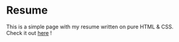 # Resume
This is a simple page with my resume written on pure HTML &amp; CSS.
<br />
Check it out 
[here](https://yanaholoborodko.github.io/)
!
